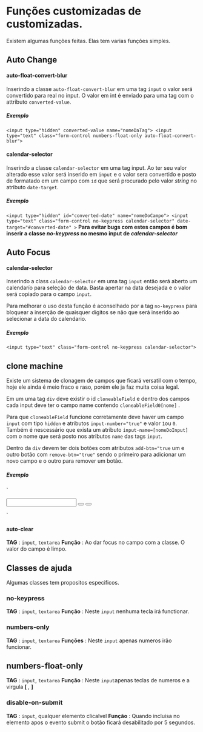 # Funções customizadas de customizadas.

Existem algumas funções feitas. Elas tem varias funções simples.

## Auto Change 

#### auto-float-convert-blur

Inserindo a classe `auto-float-convert-blur` em uma tag `input` o valor será convertido para real no input.
O valor em int é enviado para uma tag com o attributo `converted-value`.

##### Exemplo
`<input type="hidden" converted-value name="nomeDaTag">
 <input type="text" class="form-control numbers-float-only auto-float-convert-blur">`

#### calendar-selector

Inserindo a classe `calendar-selector` em uma tag input. Ao ter seu valor alterado esse valor será inserido em `input` e o valor sera convertido e posto de formatado em um campo com `id` que será procurado pelo valor _string_ no atributo `date-target`.

##### Exemplo
`<input type="hidden" id="converted-date" name="nomeDoCampo">
 <input type="text" class="form-control no-keypress calendar-selector" date-target="#converted-date" >`
 **Para evitar bugs com estes campos é bom inserir a classe _no-keypress_ no mesmo input de _calendar-selector_**

## Auto Focus

#### calendar-selector

Inserindo a class `calendar-selector` em uma tag `input` então será aberto um calendarío para seleção de data. Basta apertar na data desejada e o valor será copiado para o campo `input`.

Para melhorar o uso desta função é aconselhado por a tag `no-keypress` para bloquear a inserção de quaisquer digitos se não que será inserido ao selecionar a data do calendario.

##### Exemplo
`<input type="text" class="form-control no-keypress calendar-selector">`

## clone machine

Existe um sistema de clonagem de campos que ficará versatil com o tempo, hoje ele ainda é meio fraco e raso, porém ele ja faz muita coisa legal.

Em um uma tag `div` deve existir o id `cloneableField` e dentro dos campos cada input deve ter o campo name contendo `cloneableField0[nome]` .

Para que `cloneableField` funcione corretamente deve haver um campo `input` com tipo `hidden` e atributos `input-number="true"` e valor `1`ou `0`. Também é nescessário que exista um atributo `input-name=[nomeDoInput]` com o nome que será posto nos atributos `name` das tags `input`.

Dentro da `div` devem ter dois botões com atributos `add-btn="true` um e outro botão com `remove-btn="true"` sendo o primeiro para adicionar um novo campo e o outro para remover um botão.

##### Exemplo

`<div class="input-group my-1 w-100" id="cloneableField">
    <input type="hidden" input-number='true' input-name="cloneableField" value="1">
    <input name="cloneableField0[nomedocampo]">
    <button type="submit" class="btn btn-success" add-btn="true">
        <span class="fas fa-fw fa-plus" add-btn="true"></span>
    </button>
    <button type="submit" class="btn mx-1 btn-danger" remove-btn="true">
        <i class="fas fa-fw fa-times" remove-btn="true"></i>
    </button>
</div>`

#### auto-clear
**TAG** : `input`, `textarea`
**Função** : Ao dar focus no campo com a classe. O valor do campo é limpo.

## Classes de ajuda

Algumas classes tem propositos especificos.

### no-keypress
**TAG** : `input`, `textarea`
**Função** : Neste `input` nenhuma tecla irá functionar.

### numbers-only
**TAG** : `input`, `textarea`
**Funções** : Neste `input` apenas numeros irão funcionar.

## numbers-float-only
**TAG** : `input`, `textarea`
**Função** : Neste `input`apenas teclas de numeros e a virgula **[** *,* **]**

### disable-on-submit
**TAG** : `input`, qualquer elemento clicalvel
**Função** : Quando incluisa no elemento apos o evento submit o botão ficará desabilitado por 5 segundos.